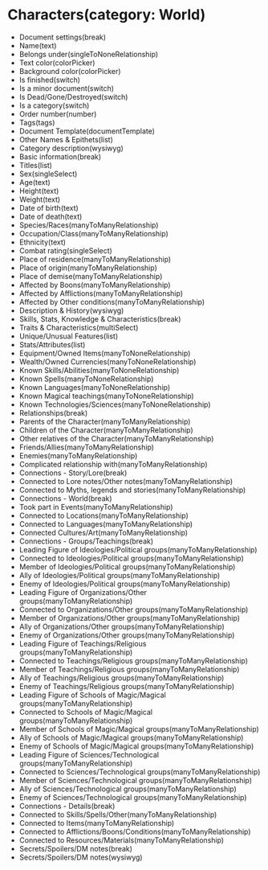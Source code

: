 # Characters(category: World)

-   Document settings(break)
-   Name(text)
-   Belongs under(singleToNoneRelationship)
-   Text color(colorPicker)
-   Background color(colorPicker)
-   Is finished(switch)
-   Is a minor document(switch)
-   Is Dead/Gone/Destroyed(switch)
-   Is a category(switch)
-   Order number(number)
-   Tags(tags)
-   Document Template(documentTemplate)
-   Other Names & Epithets(list)
-   Category description(wysiwyg)
-   Basic information(break)
-   Titles(list)
-   Sex(singleSelect)
-   Age(text)
-   Height(text)
-   Weight(text)
-   Date of birth(text)
-   Date of death(text)
-   Species/Races(manyToManyRelationship)
-   Occupation/Class(manyToManyRelationship)
-   Ethnicity(text)
-   Combat rating(singleSelect)
-   Place of residence(manyToManyRelationship)
-   Place of origin(manyToManyRelationship)
-   Place of demise(manyToManyRelationship)
-   Affected by Boons(manyToManyRelationship)
-   Affected by Afflictions(manyToManyRelationship)
-   Affected by Other conditions(manyToManyRelationship)
-   Description & History(wysiwyg)
-   Skills, Stats, Knowledge & Characteristics(break)
-   Traits & Characteristics(multiSelect)
-   Unique/Unusual Features(list)
-   Stats/Attributes(list)
-   Equipment/Owned Items(manyToNoneRelationship)
-   Wealth/Owned Currencies(manyToNoneRelationship)
-   Known Skills/Abilities(manyToNoneRelationship)
-   Known Spells(manyToNoneRelationship)
-   Known Languages(manyToNoneRelationship)
-   Known Magical teachings(manyToNoneRelationship)
-   Known Technologies/Sciences(manyToNoneRelationship)
-   Relationships(break)
-   Parents of the Character(manyToManyRelationship)
-   Children of the Character(manyToManyRelationship)
-   Other relatives of the Character(manyToManyRelationship)
-   Friends/Allies(manyToManyRelationship)
-   Enemies(manyToManyRelationship)
-   Complicated relationship with(manyToManyRelationship)
-   Connections - Story/Lore(break)
-   Connected to Lore notes/Other notes(manyToManyRelationship)
-   Connected to Myths, legends and stories(manyToManyRelationship)
-   Connections - World(break)
-   Took part in Events(manyToManyRelationship)
-   Connected to Locations(manyToManyRelationship)
-   Connected to Languages(manyToManyRelationship)
-   Connected Cultures/Art(manyToManyRelationship)
-   Connections - Groups/Teachings(break)
-   Leading Figure of Ideologies/Political groups(manyToManyRelationship)
-   Connected to Ideologies/Political groups(manyToManyRelationship)
-   Member of Ideologies/Political groups(manyToManyRelationship)
-   Ally of Ideologies/Political groups(manyToManyRelationship)
-   Enemy of Ideologies/Political groups(manyToManyRelationship)
-   Leading Figure of Organizations/Other groups(manyToManyRelationship)
-   Connected to Organizations/Other groups(manyToManyRelationship)
-   Member of Organizations/Other groups(manyToManyRelationship)
-   Ally of Organizations/Other groups(manyToManyRelationship)
-   Enemy of Organizations/Other groups(manyToManyRelationship)
-   Leading Figure of Teachings/Religious groups(manyToManyRelationship)
-   Connected to Teachings/Religious groups(manyToManyRelationship)
-   Member of Teachings/Religious groups(manyToManyRelationship)
-   Ally of Teachings/Religious groups(manyToManyRelationship)
-   Enemy of Teachings/Religious groups(manyToManyRelationship)
-   Leading Figure of Schools of Magic/Magical groups(manyToManyRelationship)
-   Connected to Schools of Magic/Magical groups(manyToManyRelationship)
-   Member of Schools of Magic/Magical groups(manyToManyRelationship)
-   Ally of Schools of Magic/Magical groups(manyToManyRelationship)
-   Enemy of Schools of Magic/Magical groups(manyToManyRelationship)
-   Leading Figure of Sciences/Technological groups(manyToManyRelationship)
-   Connected to Sciences/Technological groups(manyToManyRelationship)
-   Member of Sciences/Technological groups(manyToManyRelationship)
-   Ally of Sciences/Technological groups(manyToManyRelationship)
-   Enemy of Sciences/Technological groups(manyToManyRelationship)
-   Connections - Details(break)
-   Connected to Skills/Spells/Other(manyToManyRelationship)
-   Connected to Items(manyToManyRelationship)
-   Connected to Afflictions/Boons/Conditions(manyToManyRelationship)
-   Connected to Resources/Materials(manyToManyRelationship)
-   Secrets/Spoilers/DM notes(break)
-   Secrets/Spoilers/DM notes(wysiwyg)